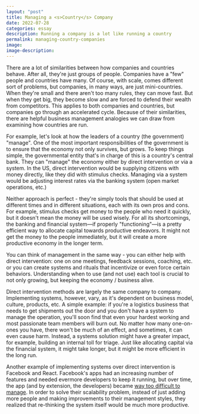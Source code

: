 ```yaml
---
layout: "post"
title: Managing a <s>Country</s> Company
date: 2022-07-28
categories: essay
description: Running a company is a lot like running a country
permalink: managing-country-companies
image:
image-description:
---
```


There are a lot of similarities between how companies and countries behave. After all, they're just groups of people. Companies have a "few" people and countries have many. Of course, with scale, comes different sort of problems, but companies, in many ways, are just mini-countries. When they're small and there aren't too many rules, they can move fast. But when they get big, they become slow and are forced to defend their wealth from competitors. This applies to both companies and countries, but companies go through an accelerated cycle. Because of their similarities, there are helpful business management analogies we can draw from examining how countries are run.

For example, let's look at how the leaders of a country (the government) "manage". One of the most important responsibilities of the government is to ensure that the economy not only survives, but grows. To keep things simple, the governmental entity that's in charge of this is a country's central bank. They can "manage" the economy either by direct intervention or via a system. In the US, direct intervention would be supplying citizens with money directly, like they did with stimulus checks. Managing via a system would be adjusting interest rates via the banking system (open market operations, etc.)

Neither approach is perfect - they're simply tools that should be used at different times and in different situations, each with its own pros and cons. For example, stimulus checks get money to the people who need it quickly, but it doesn't mean the money will be used wisely. For all its shortcomings, the banking and financial system—if properly "functioning"—is a pretty efficient way to allocate capital towards productive endeavors. It might not get the money to the people immediately, but it will create a more productive economy in the longer term.

You can think of management in the same way - you can either help with direct intervention: one on one meetings, feedback sessions, coaching, etc. or you can create systems and rituals that incentivize or even force certain behaviors. Understanding when to use (and not use) each tool is crucial to not only growing, but keeping the economy / business alive.

Direct intervention methods are largely the same company to company. Implementing systems, however, vary, as it's dependent on business model, culture, products, etc. A simple example: if you're a logistics business that needs to get shipments out the door and you don't have a system to manage the operation, you'll soon find that even your hardest working and most passionate team members will burn out. No matter how many one-on-ones you have, there won't be much of an effect, and sometimes, it can even cause harm. Instead, a systems solution might have a greater impact, for example, building an internal toll for triage. Just like allocating capital via the financial system, it might take longer, but it might be more efficient in the long run.

Another example of implementing systems over direct intervention is Facebook and React. Facebook's apps had an increasing number of features and needed evermore developers to keep it running, but over time, the app (and by extension, the developers) became [way too difficult to manage](https://blog.risingstack.com/the-history-of-react-js-on-a-timeline/). In order to solve their scalability problem, instead of just adding more people and making improvements to their management styles, they realized that re-thinking the system itself would be much more productive.
